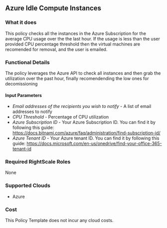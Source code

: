 ## Azure Idle Compute Instances
 
### What it does
This policy checks all the instances in the Azure Subscription for the average CPU usage over the the last hour.  If the usage is less than the user provided CPU percentage threshold then the virtual machines are recomended for removal, and the user is emailed.

### Functional Details
 
The policy leverages the Azure API to check all instances and then grab the utilization over the past hour, finally recomendending the low ones for decomissioning
 
#### Input Parameters
 
- *Email addresses of the recipients you wish to notify* - A list of email addresses to notify
- *CPU Threshold* - Percentage of CPU utilization
- *Azure Subscription ID* - Your Azure Subscription ID.  You can find it by following this guide: https://docs.bitnami.com/azure/faq/administration/find-subscription-id/
- *Azure Tenant ID* - Your Azure tenant ID.  You can find it by following this guide: https://docs.microsoft.com/en-us/onedrive/find-your-office-365-tenant-id
 
### Required RightScale Roles
 
None
 
### Supported Clouds
 
- Azure
 
### Cost
 
This Policy Template does not incur any cloud costs.